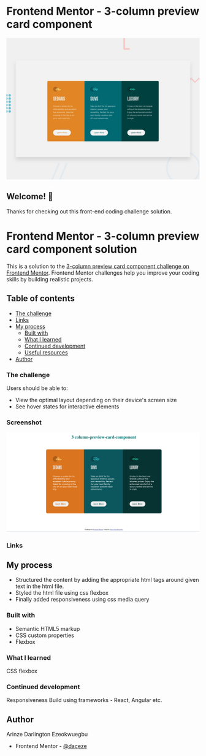# Frontend Mentor - 3-column preview card component

![Design preview for the 3-column preview card component coding challenge](./design/desktop-preview.jpg)

## Welcome! 👋

Thanks for checking out this front-end coding challenge solution.

# Frontend Mentor - 3-column preview card component solution

This is a solution to the [3-column preview card component challenge on Frontend Mentor](https://www.frontendmentor.io/challenges/3column-preview-card-component-pH92eAR2-). Frontend Mentor challenges help you improve your coding skills by building realistic projects. 

## Table of contents
  - [The challenge](#the-challenge)
  - [Links](#links)
- [My process](#my-process)
  - [Built with](#built-with)
  - [What I learned](#what-i-learned)
  - [Continued development](#continued-development)
  - [Useful resources](#useful-resources)
- [Author](#author)


### The challenge

Users should be able to:

- View the optimal layout depending on their device's screen size
- See hover states for interactive elements

### Screenshot
![Design preview for the 3-column preview card component coding challenge solution](./design/solution_screenshot.png)
### Links

## My process
- Structured the content by adding the appropriate html tags around given text in the html file.
- Styled the html file using css flexbox 
- Finally added responsiveness using css media query

### Built with
- Semantic HTML5 markup
- CSS custom properties
- Flexbox

### What I learned

CSS flexbox 

### Continued development

Responsiveness
Build using frameworks - React, Angular etc.

## Author
Arinze Darlington Ezeokwuegbu

- Frontend Mentor - [@daceze](https://www.frontendmentor.io/profile/daceze95)